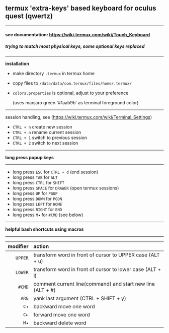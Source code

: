 ## termux 'extra-keys' based keyboard for oculus quest (qwertz)
___
#### see documentation: https://wiki.termux.com/wiki/Touch_Keyboard

##### trying to match most physical keys, some optional keys replaced
___
**installation**

* make directory ```.termux``` in termux home
* copy files to ```/data/data/com.termux/files/home/.termux/```
* ```colors.properties``` is optional, adjust to your preference
  
  (uses manjaro green '#1aab9b' as terminal foreground color)
___
session handling, see (https://wiki.termux.com/wiki/Terminal_Settings)

* ```CTRL + n``` create new session
* ```CTRL + n``` rename current session
* ```CTRL + 1``` switch to previous session
* ```CTRL + 2``` switch to next session
___

**long press popup keys**
___
* long press ```ESC``` for ```CTRL + d``` (end session)
* long press ```TAB``` for ```ALT```
* long press ```CTRL``` for ```SHIFT```
* long press ```SPACE``` for ```DRAWER``` (open termux sessions)
* long press ```UP``` for ```PGUP```
* long press ```DOWN``` for ```PGDN```
* long press ```LEFT``` for ```HOME```
* long press ```RIGHT``` for ```END```
* long press ```M◂``` for ```#CMD``` (see below)
___
**helpful bash shortcuts using macros**
___
| modifier | action |
|--:|:--|
|```UPPER``` | transform word in front of cursor to UPPER case (ALT + u) |
|```LOWER``` | transform word in front of cursor to lower case (ALT + l) |
| ```#CMD``` | comment current line(command) and start new line (ALT + #) |
|  ```ARG``` | yank last argument (CTRL + SHIFT + y) |
|   ```C◂``` | backward move one word |
|   ```C▸``` | forward move one word |
|   ```M◂``` | backward delete word |


